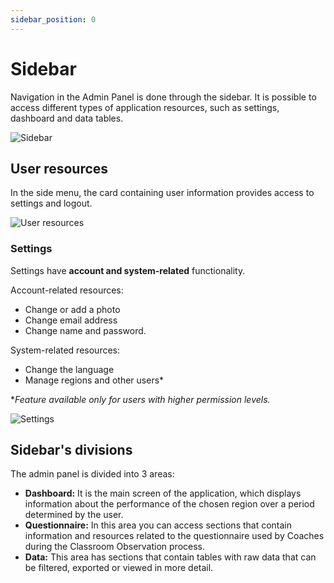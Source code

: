 ```yaml
---
sidebar_position: 0
---
```


# Sidebar

Navigation in the Admin Panel is done through the sidebar. It is possible to access different types of application resources, such as settings, dashboard and data tables.

![Sidebar](/img/admin_getting_started/admin-sidebar.png)

## User resources

In the side menu, the card containing user information provides access to settings and logout.

![User resources](/img/admin_getting_started/usar-card.png)

### Settings

Settings have **account and system-related** functionality. 

Account-related resources:

- Change or add a photo
- Change email address
- Change name and password.

System-related resources:

- Change the language
- Manage regions and other users*

**Feature available only for users with higher permission levels.*

![Settings](/img/admin_getting_started/admin-settings.png)

## Sidebar's divisions

The admin panel is divided into 3 areas:

- **Dashboard:** It is the main screen of the application, which displays information about the performance of the chosen region over a period determined by the user.
- **Questionnaire:** In this area you can access sections that contain information and resources related to the questionnaire used by Coaches during the Classroom Observation process.
- **Data:** This area has sections that contain tables with raw data that can be filtered, exported or viewed in more detail.

